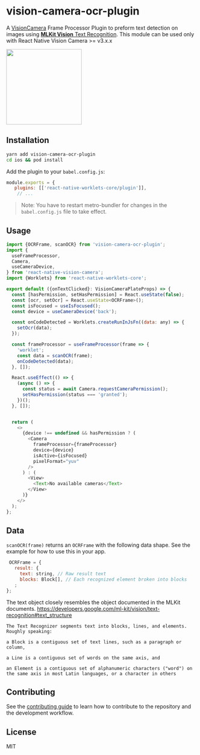 
# vision-camera-ocr-plugin

A [VisionCamera](https://github.com/mrousavy/react-native-vision-camera) Frame Processor Plugin to preform text detection on images using [**MLKit Vision** Text Recognition](https://developers.google.com/ml-kit/vision/text-recognition). This module can be used only with React Native Vision Camera >= v3.x.x

<img style='width:200px;' src="docs/demo.gif">

## Installation

```sh
yarn add vision-camera-ocr-plugin
cd ios && pod install
```

Add the plugin to your `babel.config.js`:

```js
module.exports = {
   plugins: [['react-native-worklets-core/plugin']],
    // ...
```

> Note: You have to restart metro-bundler for changes in the `babel.config.js` file to take effect.

## Usage

```js
import {OCRFrame, scanOCR} from 'vision-camera-ocr-plugin';
import {
  useFrameProcessor,
  Camera,
  useCameraDevice,
} from 'react-native-vision-camera';
import {Worklets} from 'react-native-worklets-core';

export default ({onTextClicked}: VisionCameraPlateProps) => {
  const [hasPermission, setHasPermission] = React.useState(false);
  const [ocr, setOcr] = React.useState<OCRFrame>();
  const isFocused = useIsFocused();
  const device = useCameraDevice('back');

  const onCodeDetected = Worklets.createRunInJsFn((data: any) => {
    setOcr(data);
  });

  const frameProcessor = useFrameProcessor(frame => {
    'worklet';
    const data = scanOCR(frame);
    onCodeDetected(data);
  }, []);

  React.useEffect(() => {
    (async () => {
      const status = await Camera.requestCameraPermission();
      setHasPermission(status === 'granted');
    })();
  }, []);


  return (
    <>
      {device !== undefined && hasPermission ? (
        <Camera
          frameProcessor={frameProcessor}
          device={device}
          isActive={isFocused}
          pixelFormat="yuv"
        />
      ) : (
        <View>
          <Text>No available cameras</Text>
        </View>
      )}
    </>
  );
};

```

## Data

`scanOCR(frame)` returns an `OCRFrame` with the following data shape. See the example for how to use this in your app.

 ``` jsx
  OCRFrame = {
    result: {
      text: string, // Raw result text
      blocks: Block[], // Each recognized element broken into blocks
    ;
};
```

The text object closely resembles the object documented in the MLKit documents.
<https://developers.google.com/ml-kit/vision/text-recognition#text_structure>

```
The Text Recognizer segments text into blocks, lines, and elements. Roughly speaking:

a Block is a contiguous set of text lines, such as a paragraph or column,

a Line is a contiguous set of words on the same axis, and

an Element is a contiguous set of alphanumeric characters ("word") on the same axis in most Latin languages, or a character in others
```

## Contributing

See the [contributing guide](CONTRIBUTING.md) to learn how to contribute to the repository and the development workflow.

## License

MIT
